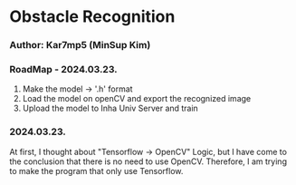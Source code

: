 # Obstacle Recognition
### Author: Kar7mp5 (MinSup Kim)

### RoadMap - 2024.03.23.
1. Make the model -> '.h' format
2. Load the model on openCV and export the recognized image
3. Upload the model to Inha Univ Server and train

### 2024.03.23.
At first, I thought about "Tensorflow -> OpenCV" Logic, but I have come to the conclusion that there is no need to use OpenCV.
Therefore, I am trying to make the program that only use Tensorflow.